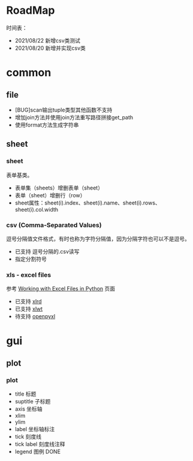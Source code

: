 RoadMap
=======

时间表：
 - 2021/08/22 新增csv类测试
 - 2021/08/20 新增并实现csv类

# common
## file
 - [BUG]scan输出tuple类型其他函数不支持
 - 增加join方法并使用join方法重写路径拼接get_path
 - 使用format方法生成字符串
## sheet
### sheet
表单基类。
 - 表单集（sheets）增删表单（sheet）
 - 表单（sheet）增删行（row）
 - sheet属性：sheet(i).index、sheet(i).name、sheet(i).rows、sheet(i).col.width

### csv (Comma-Separated Values)
逗号分隔值文件格式，有时也称为字符分隔值，因为分隔字符也可以不是逗号。
 - 已支持 逗号分隔的.csv读写
 - 指定分割符号

### xls - excel files
参考 [Working with Excel Files in Python](http://www.python-excel.org/) 页面
 - 已支持 [xlrd](https://xlrd.readthedocs.io/en/latest/)
 - 已支持 [xlwt](https://xlwt.readthedocs.io/en/latest/)
 - 待支持 [openpyxl](https://openpyxl.readthedocs.io/en/stable/)

# gui
## plot
### plot
 - title        标题
 - suptitle     子标题
 - axis         坐标轴
 - xlim
 - ylim
 - label        坐标轴标注
 - tick         刻度线
 - tick label   刻度线注释
 - legend       图例                    DONE
